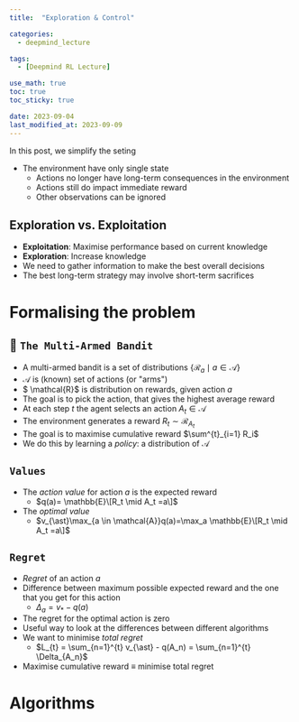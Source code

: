 ```yaml
---
title:  "Exploration & Control"

categories:
  - deepmind_lecture

tags:
  - [Deepmind RL Lecture]

use_math: true
toc: true
toc_sticky: true

date: 2023-09-04
last_modified_at: 2023-09-09
---
```


In this post, we simplify the seting
- The environment have only single state
  - Actions no longer have long-term consequences in the environment
  - Actions still do impact immediate reward
  - Other observations can be ignored

## Exploration vs. Exploitation
  - **Exploitation**: Maximise performance based on current knowledge
  - **Exploration**: Increase knowledge
  - We need to gather information to make the best overall decisions
  - The best long-term strategy may involve short-term sacrifices

# Formalising the problem
## 🎰 `The Multi-Armed Bandit`
- A multi-armed bandit is a set of distributions $\lbrace \mathcal{R}_a \mid a \in \mathcal{A} \rbrace$
- $\mathcal{A}$ is (known) set of actions (or "arms")
- $ \mathcal{R}$ is distribution on rewards, given action $a$
- The goal is to pick the action, that gives the highest average reward
- At each step $t$ the agent selects an action $A_t \in \mathcal{A}$
- The environment generates a reward $R_t \sim \mathcal{R}_{A_t}$
- The goal is to maximise cumulative reward $\sum^{t}_{i=1} R_i$
- We do this by learning a *policy*: a distribution of $\mathcal{A}$

## `Values`
- The *action value* for action $a$ is the expected reward
  - $q(a)= \mathbb{E}\[R_t \mid A_t =a\]$
- The *optimal value*
  - $v_{\ast}\max_{a \in \mathcal{A}}q(a)=\max_a \mathbb{E}\[R_t \mid A_t =a\]$
 
## `Regret`
- *Regret* of an action $a$
- Difference between maximum possible expected reward and the one that you get for this action
  - $\Delta_a = v_{\ast}-q(a)$
- The regret for the optimal action is zero
- Useful way to look at the differences between different algorithms
- We want to minimise *total regret*
  - $L_{t} = \sum_{n=1}^{t} v_{\ast} - q(A_n) = \sum_{n=1}^{t} \Delta_{A_n}$
- Maximise cumulative reward $\equiv$ minimise total regret

# Algorithms


